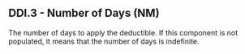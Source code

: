 ## DDI.3 - Number of Days (NM)

The number of days to apply the deductible. If this component is not populated, it means that the number of days is indefinite.
